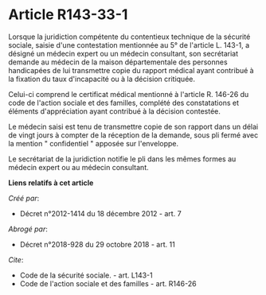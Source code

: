 # Article R143-33-1

Lorsque la juridiction compétente du contentieux technique de la sécurité sociale, saisie d'une contestation mentionnée au 5°
de l'article L. 143-1, a désigné un médecin expert ou un médecin consultant, son secrétariat demande au médecin de la maison
départementale des personnes handicapées de lui transmettre copie du rapport médical ayant contribué à la fixation du taux
d'incapacité ou à la décision critiquée. 

Celui-ci comprend le certificat médical mentionné à l'article R. 146-26 du code de l'action sociale et des familles, complété
des constatations et éléments d'appréciation ayant contribué à la décision contestée. 

Le médecin saisi est tenu de transmettre copie de son rapport dans un délai de vingt jours à compter de la réception de la
demande, sous pli fermé avec la mention " confidentiel " apposée sur l'enveloppe. 

Le secrétariat de la juridiction notifie le pli dans les mêmes formes au médecin expert ou au médecin consultant.

**Liens relatifs à cet article**

_Créé par_:

  - Décret n°2012-1414 du 18 décembre 2012 - art. 7

_Abrogé par_:

  - Décret n°2018-928 du 29 octobre 2018 - art. 11

_Cite_:

  - Code de la sécurité sociale. - art. L143-1
  - Code de l'action sociale et des familles - art. R146-26
